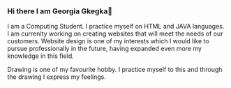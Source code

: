 ### Hi there I am Georgia Gkegka👋
I am a Computing Student. I practice myself on HTML and JAVA languages. I am currenlty working on creating websites that will meet the needs of our customers. Website design is one of my interests which I would like to pursue professionally in the future, having expanded even more my knowledge in this field.

Drawing is one of my favourite hobby. I practice myself to this and through the drawing I express my feelings.

